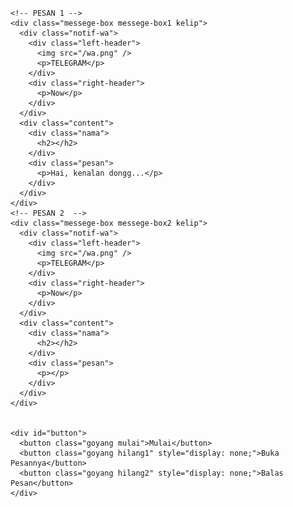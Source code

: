 <!DOCTYPE html>
<html lang="en">
<head>
  <meta charset="UTF-8">
  <meta http-equiv="X-UA-Compatible" content="IE=edge">
  <meta name="viewport" content="width=device-width, initial-scale=1.0">
  <link rel="stylesheet" href="/assets/style/style.css">
  <title>Document</title>
</head>
<body>
  <audio class="audio" src="Sezairi - It's You.mp3" autoplay type="audio"
    loop=""></audio>
  <div class="body">
    <div id="waktu">
      <h1></h1>
      <p></p>
    </div>
    
    <!-- PESAN 1 -->
    <div class="messege-box messege-box1 kelip">
      <div class="notif-wa">
        <div class="left-header">
          <img src="/wa.png" />
          <p>TELEGRAM</p>
        </div>
        <div class="right-header">
          <p>Now</p>
        </div>
      </div>
      <div class="content">
        <div class="nama">
          <h2></h2>
        </div>
        <div class="pesan">
          <p>Hai, kenalan dongg...</p>
        </div>
      </div>
    </div>
    <!-- PESAN 2  -->
    <div class="messege-box messege-box2 kelip">
      <div class="notif-wa">
        <div class="left-header">
          <img src="/wa.png" />
          <p>TELEGRAM</p>
        </div>
        <div class="right-header">
          <p>Now</p>
        </div>
      </div>
      <div class="content">
        <div class="nama">
          <h2></h2>
        </div>
        <div class="pesan">
          <p></p>
        </div>
      </div>
    </div>


    <div id="button">
      <button class="goyang mulai">Mulai</button>
      <button class="goyang hilang1" style="display: none;">Buka Pesannya</button>
      <button class="goyang hilang2" style="display: none;">Balas Pesan</button>
    </div>
  </div>
  <script src="//cdn.jsdelivr.net/npm/sweetalert2@11"></script>
  <script src="/assets/js/waktuIndo.js"></script>
  <script src="/assets/js/script.js"></script>
</body>
</html>
